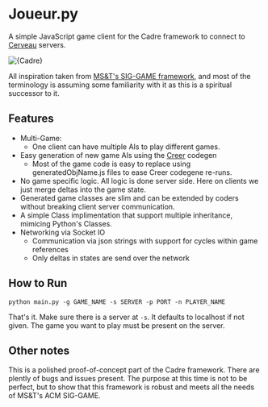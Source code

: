# Joueur.py
A simple JavaScript game client for the Cadre framework to connect to [Cerveau](https://github.com/JacobFischer/Cerveau) servers.

![{Cadre}](http://i.imgur.com/17wwI3f.png)

All inspiration taken from [MS&T's SIG-GAME framework](https://github.com/siggame), and most of the terminology is assuming some familiarity with it as this is a spiritual successor to it.

## Features

* Multi-Game:
  * One client can have multiple AIs to play different games.
* Easy generation of new game AIs using the [Creer](https://github.com/JacobFischer/Creer) codegen
  * Most of the game code is easy to replace using generatedObjName.js files to ease Creer codegene re-runs.
* No game specific logic. All logic is done server side. Here on clients we just merge deltas into the game state.
* Generated game classes are slim and can be extended by coders without breaking client server communication.
* A simple Class implimentation that support multiple inheritance, mimicing Python's Classes.
* Networking via Socket IO
  * Communication via json strings with support for cycles within game references
  * Only deltas in states are send over the network

## How to Run

```
python main.py -g GAME_NAME -s SERVER -p PORT -n PLAYER_NAME
```

That's it. Make sure there is a server at `-s`. It defaults to localhost if not given. The game you want to play must be present on the server. 


## Other notes

This is a polished proof-of-concept part of the Cadre framework. There are plently of bugs and issues present. The purpose at this time is not to be perfect, but to show that this framework is robust and meets all the needs of MS&T's ACM SIG-GAME.
